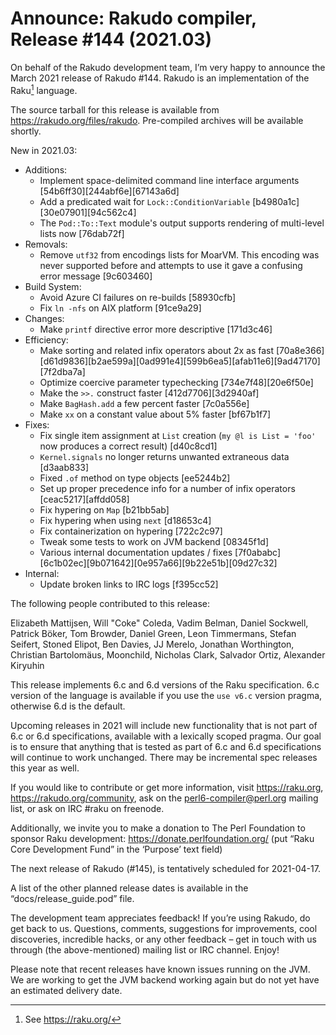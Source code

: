 # Announce: Rakudo compiler, Release #144 (2021.03)

On behalf of the Rakudo development team, I’m very happy to announce the
March 2021 release of Rakudo #144. Rakudo is an implementation of
the Raku[^1] language.

The source tarball for this release is available from
<https://rakudo.org/files/rakudo>.
Pre-compiled archives will be available shortly.

New in 2021.03:

  + Additions:
    + Implement space-delimited command line interface arguments [54b6ff30][244abf6e][67143a6d]
    + Add a predicated wait for `Lock::ConditionVariable` [b4980a1c][30e07901][94c562c4]
    + The `Pod::To::Text` module's output supports rendering of multi-level lists now [76dab72f]
  + Removals:
    + Remove `utf32` from encodings lists for MoarVM. This encoding was never supported before
      and attempts to use it gave a confusing error message [9c603460]
  + Build System:
    + Avoid Azure CI failures on re-builds [58930cfb]
    + Fix `ln -nfs` on AIX platform [91ce9a29]
  + Changes:
    + Make `printf` directive error more descriptive [171d3c46]
  + Efficiency:
    + Make sorting and related infix operators about 2x as fast [70a8e366][d61d9836][b2ae599a][0ad991e4][599b6ea5][afab11e6][9ad47170][7f2dba7a]
    + Optimize coercive parameter typechecking [734e7f48][20e6f50e]
    + Make the `>>.` construct faster [412d7706][3d2940af]
    + Make `BagHash.add` a few percent faster [7c0a556e]
    + Make `xx` on a constant value about 5% faster [bf67b1f7]
  + Fixes:
    + Fix single item assignment at `List` creation (`my @l is List = 'foo'` now produces a correct result) [d40c8cd1]
    + `Kernel.signals` no longer returns unwanted extraneous data [d3aab833]
    + Fixed `.of` method on type objects [ee5244b2]
    + Set up proper precedence info for a number of infix operators [ceac5217][affdd058]
    + Fix hypering on `Map` [b21bb5ab]
    + Fix hypering when using `next` [d18653c4]
    + Fix containerization on hypering [722c2c97]
    + Tweak some tests to work on JVM backend [08345f1d]
    + Various internal documentation updates / fixes [7f0ababc][6c1b02ec][9b071642][0e957a66][9b22e51b][09d27c32]
  + Internal:
    + Update broken links to IRC logs [f395cc52]


The following people contributed to this release:

Elizabeth Mattijsen, Will "Coke" Coleda, Vadim Belman, Daniel Sockwell,
Patrick Böker, Tom Browder, Daniel Green, Leon Timmermans, Stefan Seifert,
Stoned Elipot, Ben Davies, JJ Merelo, Jonathan Worthington, Christian Bartolomäus,
Moonchild, Nicholas Clark, Salvador Ortiz, Alexander Kiryuhin

This release implements 6.c and 6.d versions of the Raku specification.
6.c version of the language is available if you use the `use v6.c`
version pragma, otherwise 6.d is the default.

Upcoming releases in 2021 will include new functionality that is not
part of 6.c or 6.d specifications, available with a lexically scoped
pragma. Our goal is to ensure that anything that is tested as part of
6.c and 6.d specifications will continue to work unchanged. There may
be incremental spec releases this year as well.

If you would like to contribute or get more information, visit
<https://raku.org>, <https://rakudo.org/community>, ask on the
<perl6-compiler@perl.org> mailing list, or ask on IRC #raku on freenode.

Additionally, we invite you to make a donation to The Perl Foundation
to sponsor Raku development: <https://donate.perlfoundation.org/>
(put “Raku Core Development Fund” in the ‘Purpose’ text field)

The next release of Rakudo (#145), is tentatively scheduled for 2021-04-17.

A list of the other planned release dates is available in the
“docs/release_guide.pod” file.

The development team appreciates feedback! If you’re using Rakudo, do
get back to us. Questions, comments, suggestions for improvements, cool
discoveries, incredible hacks, or any other feedback – get in touch with
us through (the above-mentioned) mailing list or IRC channel. Enjoy!

Please note that recent releases have known issues running on the JVM.
We are working to get the JVM backend working again but do not yet have
an estimated delivery date.

[^1]: See <https://raku.org/>
